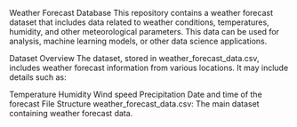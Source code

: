 Weather Forecast Database
This repository contains a weather forecast dataset that includes data related to weather conditions, temperatures, humidity, and other meteorological parameters. This data can be used for analysis, machine learning models, or other data science applications.

Dataset Overview
The dataset, stored in weather_forecast_data.csv, includes weather forecast information from various locations. It may include details such as:

Temperature
Humidity
Wind speed
Precipitation
Date and time of the forecast
File Structure
weather_forecast_data.csv: The main dataset containing weather forecast data.



